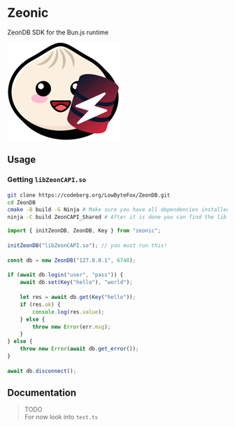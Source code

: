 # Zeonic
ZeonDB SDK for the Bun.js runtime

<img src="./logo.png" width=256>

## Usage
### Getting `libZeonCAPI.so`
```sh
git clone https://codeberg.org/LowByteFox/ZeonDB.git
cd ZeonDB
cmake -B build -G Ninja # Make sure you have all dependencies installed
ninja -C build ZeonCAPI_Shared # After it is done you can find the lib as build/libZeonCAPI.so
```
```ts
import { initZeonDB, ZeonDB, Key } from "zeonic";

initZeonDB("libZeonCAPI.so"); // you must run this!

const db = new ZeonDB("127.0.0.1", 6748);

if (await db.login("user", "pass")) {
    await db.set(Key("hello"), "world");

    let res = await db.get(Key("hello"));
    if (res.ok) {
        console.log(res.value);
    } else {
        throw new Error(err.msg);
    }
} else {
    throw new Error(await db.get_error());
}

await db.disconnect();
```

## Documentation
> TODO <br>
> For now look into `test.ts`

